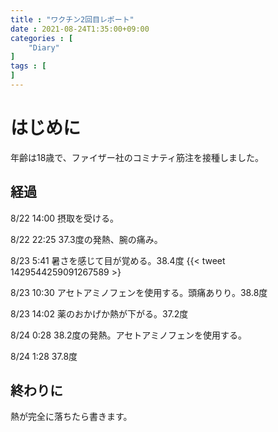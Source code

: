 ```yaml
---
title : "ワクチン2回目レポート"
date : 2021-08-24T1:35:00+09:00
categories : [
    "Diary"
]
tags : [
]
---
```

# はじめに
年齢は18歳で、ファイザー社のコミナティ筋注を接種しました。

## 経過
8/22 14:00 摂取を受ける。

8/22 22:25 37.3度の発熱、腕の痛み。

8/23 5:41 暑さを感じて目が覚める。38.4度
{{< tweet 1429544259091267589 >}



8/23 10:30 アセトアミノフェンを使用する。頭痛ありり。38.8度

8/23 14:02 薬のおかげか熱が下がる。37.2度

8/24 0:28 38.2度の発熱。アセトアミノフェンを使用する。

8/24 1:28 37.8度

## 終わりに
熱が完全に落ちたら書きます。
